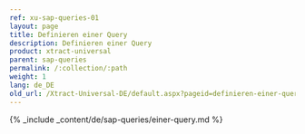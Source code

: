 ```yaml
---
ref: xu-sap-queries-01
layout: page
title: Definieren einer Query
description: Definieren einer Query
product: xtract-universal
parent: sap-queries
permalink: /:collection/:path
weight: 1
lang: de_DE
old_url: /Xtract-Universal-DE/default.aspx?pageid=definieren-einer-query
---
```

{% _include _content/de/sap-queries/einer-query.md %}
